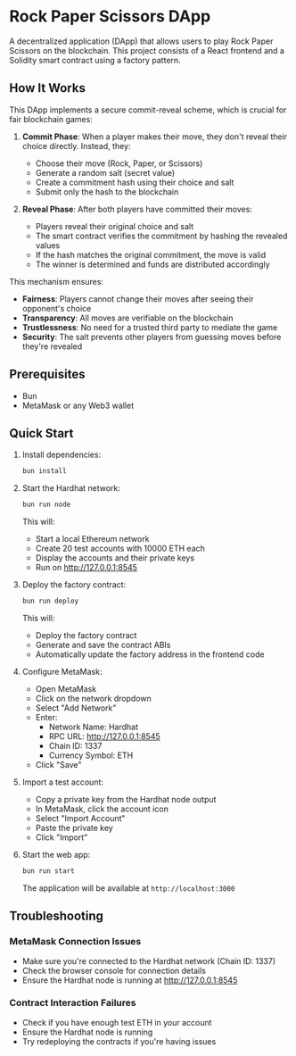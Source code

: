 # Rock Paper Scissors DApp

A decentralized application (DApp) that allows users to play Rock Paper Scissors on the blockchain.
This project consists of a React frontend and a Solidity smart contract using a factory pattern.

## How It Works

This DApp implements a secure commit-reveal scheme, which is crucial for fair blockchain games:

1. **Commit Phase**: When a player makes their move, they don't reveal their choice directly. Instead, they:
   - Choose their move (Rock, Paper, or Scissors)
   - Generate a random salt (secret value)
   - Create a commitment hash using their choice and salt
   - Submit only the hash to the blockchain

2. **Reveal Phase**: After both players have committed their moves:
   - Players reveal their original choice and salt
   - The smart contract verifies the commitment by hashing the revealed values
   - If the hash matches the original commitment, the move is valid
   - The winner is determined and funds are distributed accordingly

This mechanism ensures:
- **Fairness**: Players cannot change their moves after seeing their opponent's choice
- **Transparency**: All moves are verifiable on the blockchain
- **Trustlessness**: No need for a trusted third party to mediate the game
- **Security**: The salt prevents other players from guessing moves before they're revealed

## Prerequisites

- Bun
- MetaMask or any Web3 wallet

## Quick Start

1. Install dependencies:
   ```bash
   bun install
   ```

2. Start the Hardhat network:
   ```bash
   bun run node
   ```
   This will:
   - Start a local Ethereum network
   - Create 20 test accounts with 10000 ETH each
   - Display the accounts and their private keys
   - Run on http://127.0.0.1:8545

3. Deploy the factory contract:
   ```bash
   bun run deploy
   ```
   This will:
   - Deploy the factory contract
   - Generate and save the contract ABIs
   - Automatically update the factory address in the frontend code

4. Configure MetaMask:
   - Open MetaMask
   - Click on the network dropdown
   - Select "Add Network"
   - Enter:
     - Network Name: Hardhat
     - RPC URL: http://127.0.0.1:8545
     - Chain ID: 1337
     - Currency Symbol: ETH
   - Click "Save"

5. Import a test account:
   - Copy a private key from the Hardhat node output
   - In MetaMask, click the account icon
   - Select "Import Account"
   - Paste the private key
   - Click "Import"

6. Start the web app:
   ```bash
   bun run start
   ```
   The application will be available at `http://localhost:3000`

## Troubleshooting

### MetaMask Connection Issues
- Make sure you're connected to the Hardhat network (Chain ID: 1337)
- Check the browser console for connection details
- Ensure the Hardhat node is running at http://127.0.0.1:8545

### Contract Interaction Failures
- Check if you have enough test ETH in your account
- Ensure the Hardhat node is running
- Try redeploying the contracts if you're having issues